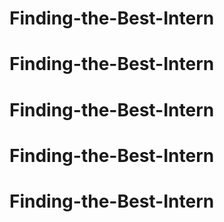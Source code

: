 # Finding-the-Best-Intern
# Finding-the-Best-Intern
# Finding-the-Best-Intern
# Finding-the-Best-Intern
# Finding-the-Best-Intern
